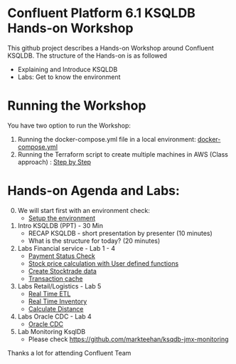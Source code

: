 # Confluent Platform 6.1 KSQLDB Hands-on Workshop
This github project describes a Hands-on Workshop around Confluent KSQLDB. The structure of the Hands-on is as followed
  * Explaining and Introduce KSQLDB
  * Labs: Get to know the environment

# Running the Workshop
You have two option to run the Workshop:
1. Running the docker-compose.yml file in a local environment: [docker-compose.yml](docker/docker-compose.yml)
2. Running the Terraform script to create multiple machines in AWS (Class approach) : [Step by Step](terraform/)  

# Hands-on Agenda and Labs:
0. We will start first with an environment check:
    * [Setup the environment](labs/00_Setup-Env.md)
1. Intro KSQLDB (PPT) - 30 Min
    * RECAP KSQLDB - short presentation by presenter (10 minutes)
    * What is the structure for today? (20 minutes)
2. Labs Financial service - Lab 1 - 4
    * [Payment Status Check](labs/01_usecase_finserv_1.md)
    * [Stock price calculation with User defined functions](labs/02_usecase_finserv_2.md)
    * [Create Stocktrade data](labs/03_usecase_finserv_3.md)
    * [Transaction cache](/labs/04_usecase_finserv_4.md)
3. Labs Retail/Logistics - Lab 5
    * [Real Time ETL](labs/05_usecase_realtime_inventory_ETL.md)
    * [Real Time Inventory](labs/05_usecase_realtime_inventory.md)
    * [Calculate Distance](labs/07_usecase_distance.md)
4. Labs Oracle CDC - Lab 4
    * [Oracle CDC](labs/11_OracleCDC_ksqldb.md)
5. Lab Monitoring KsqlDB
    * Please check https://github.com/markteehan/ksqdb-jmx-monitoring

Thanks a lot for attending
Confluent Team
